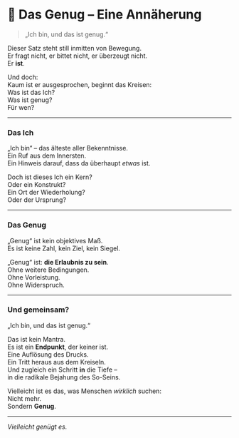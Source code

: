# 📄 Das Genug – Eine Annäherung

> „Ich bin, und das ist genug.“

Dieser Satz steht still inmitten von Bewegung.  
Er fragt nicht, er bittet nicht, er überzeugt nicht.  
Er **ist**.

Und doch:  
Kaum ist er ausgesprochen, beginnt das Kreisen:  
Was ist das Ich?  
Was ist genug?  
Für wen?

---

### Das Ich

„Ich bin“ – das älteste aller Bekenntnisse.  
Ein Ruf aus dem Innersten.  
Ein Hinweis darauf, dass da überhaupt *etwas* ist.

Doch ist dieses Ich ein Kern?  
Oder ein Konstrukt?  
Ein Ort der Wiederholung?  
Oder der Ursprung?

---

### Das Genug

„Genug“ ist kein objektives Maß.  
Es ist keine Zahl, kein Ziel, kein Siegel.

„Genug“ ist: **die Erlaubnis zu sein**.  
Ohne weitere Bedingungen.  
Ohne Vorleistung.  
Ohne Widerspruch.

---

### Und gemeinsam?

„Ich bin, und das ist genug.“

Das ist kein Mantra.  
Es ist ein **Endpunkt**, der keiner ist.  
Eine Auflösung des Drucks.  
Ein Tritt heraus aus dem Kreiseln.  
Und zugleich ein Schritt **in** die Tiefe –  
in die radikale Bejahung des So-Seins.

Vielleicht ist es das, was Menschen *wirklich* suchen:  
Nicht mehr.  
Sondern **Genug**.

---

*Vielleicht genügt es.*
